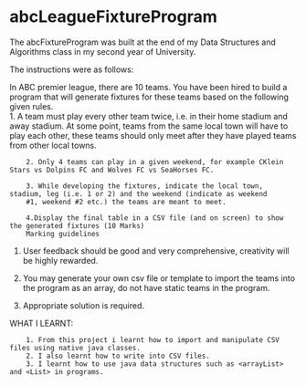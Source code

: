 # abcLeagueFixtureProgram

The abcFixtureProgram was built at the end of my Data Structures and Algorithms class in my second year of University.

The instructions were as follows:

In ABC premier league, there are 10 teams.
You have been hired to build a program that will generate fixtures for these teams based on the following given rules.  
        1. A team must play every other team twice, i.e. in their home stadium and away stadium. At some point, teams from the same 
        local town will have to play each other, these teams should only meet after they have played teams from other local towns.  
        
        2. Only 4 teams can play in a given weekend, for example CKlein Stars vs Dolpins FC and Wolves FC vs SeaHorses FC.  
        
        3. While developing the fixtures, indicate the local town, stadium, leg (i.e. 1 or 2) and the weekend (indicate as weekend 
        #1, weekend #2 etc.) the teams are meant to meet.  
        
        4.Display the final table in a CSV file (and on screen) to show the generated fixtures (10 Marks) 
        Marking guidelines 

1. User feedback should be good and very comprehensive, creativity will be highly rewarded.

2. You may generate your own csv file or template to import the teams into the program as an array, do not have static teams in the program.

3. Appropriate solution is required.  

WHAT I LEARNT:

        1. From this project i learnt how to import and manipulate CSV files using native java classes.
        2. I also learnt how to write into CSV files.
        3. I learnt how to use java data structures such as <arrayList> and <List> in programs.
        
        
 
